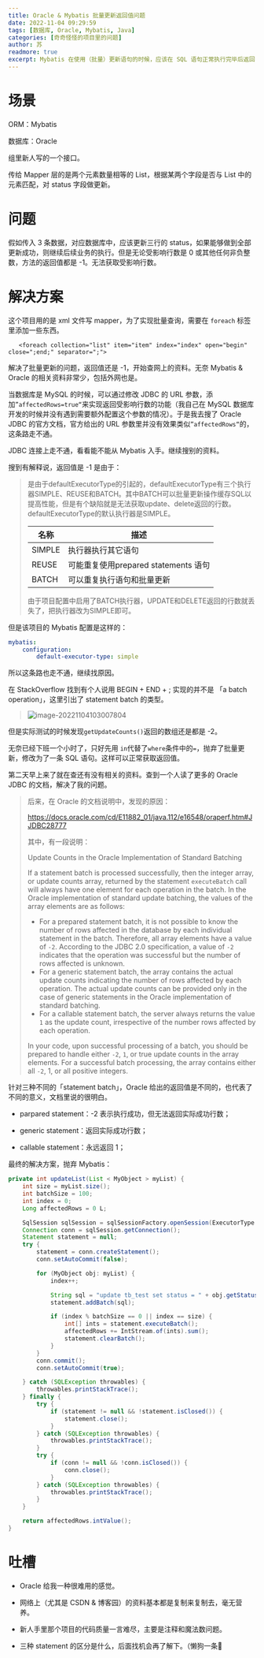 ```yaml
---
title: Oracle & Mybatis 批量更新返回值问题
date: 2022-11-04 09:29:59
tags: [数据库, Oracle, Mybatis, Java]
categories: [奇奇怪怪的项目里的问题]
author: 苏
readmore: true
excerpt: Mybatis 在使用（批量）更新语句的时候，应该在 SQL 语句正常执行完毕后返回「受影响行数」，但在连接的数据库是 Oracle 的时候却一直返回 -1，无法对 SQL 的执行状态进行判断，为了解决这个问题，我做了一些尝试……
---
```


# 场景

ORM：Mybatis

数据库：Oracle

组里新人写的一个接口。

传给 Mapper 层的是两个元素数量相等的 List，根据某两个字段是否与 List 中的元素匹配，对 status 字段做更新。

# 问题

假如传入 3 条数据，对应数据库中，应该更新三行的 status，如果能够做到全部更新成功，则继续后续业务的执行。但是无论受影响行数是 0 或其他任何非负整数，方法的返回值都是 -1。无法获取受影响行数。

# 解决方案

这个项目用的是 xml 文件写 mapper，为了实现批量查询，需要在 `foreach` 标签里添加一些东西。

`    <foreach collection="list" item="item" index="index" open="begin" close=";end;" separator=";"> `

解决了批量更新的问题，返回值还是 -1，开始查网上的资料。无奈 Mybatis & Oracle 的相关资料非常少，包括外网也是。

当数据库是 MySQL 的时候，可以通过修改 JDBC 的 URL 参数，添加`”affectedRows=true“`来实现返回受影响行数的功能（我自己在 MySQL 数据库开发的时候并没有遇到需要额外配置这个参数的情况）。于是我去搜了 Oracle JDBC 的官方文档，官方给出的 URL 参数里并没有效果类似`”affectedRows“`的，这条路走不通。

JDBC 连接上走不通，看看能不能从 Mybatis 入手。继续搜别的资料。

搜到有解释说，返回值是 -1 是由于：

> 是由于defaultExecutorType的引起的，defaultExecutorType有三个执行器SIMPLE、REUSE和BATCH。其中BATCH可以批量更新操作缓存SQL以提高性能，但是有个缺陷就是无法获取update、delete返回的行数。defaultExecutorType的默认执行器是SIMPLE。
>
> | 名称   | 描述                                 |
> | ------ | ------------------------------------ |
> | SIMPLE | 执行器执行其它语句                   |
> | REUSE  | 可能重复使用prepared statements 语句 |
> | BATCH  | 可以重复执行语句和批量更新           |
>
> 由于项目配置中启用了BATCH执行器，UPDATE和DELETE返回的行数就丢失了，把执行器改为SIMPLE即可。

但是该项目的 Mybatis 配置是这样的：
```yaml
mybatis:
    configuration:
        default-executor-type: simple
```

所以这条路也走不通，继续找原因。

在 StackOverflow 找到有个人说用 BEGIN + END + ; 实现的并不是 「a batch operation」，这里引出了 statement batch 的类型。

> ![image-20221104103007804](https://tva3.sinaimg.cn/large/008kWByAly8h7swp3ep1wj30j80lp76t.jpg)

但是实际测试的时候发现`getUpdateCounts()`返回的数组还是都是 -2。

无奈已经下班一个小时了，只好先用 `in`代替了`where`条件中的`=`，抛弃了批量更新，修改为了一条 SQL 语句。这样可以正常获取返回值。

第二天早上来了就在查还有没有相关的资料。查到一个人读了更多的 Oracle JDBC 的文档，解决了我的问题。

> 后来，在 Oracle 的文档说明中，发现的原因：
>
> https://docs.oracle.com/cd/E11882_01/java.112/e16548/oraperf.htm#JJDBC28777
>
> 其中，有一段说明：
>
> Update Counts in the Oracle Implementation of Standard Batching
>
> If a statement batch is processed successfully, then the integer array, or update counts array, returned by the statement `executeBatch` call will always have one element for each operation in the batch. In the Oracle implementation of standard update batching, the values of the array elements are as follows:
>
> - For a prepared statement batch, it is not possible to know the number of rows affected in the database by each individual statement in the batch. Therefore, all array elements have a value of `-2`. According to the JDBC 2.0 specification, a value of `-2` indicates that the operation was successful but the number of rows affected is unknown.
> - For a generic statement batch, the array contains the actual update counts indicating the number of rows affected by each operation. The actual update counts can be provided only in the case of generic statements in the Oracle implementation of standard batching.
> - For a callable statement batch, the server always returns the value `1` as the update count, irrespective of the number rows affected by each operation.
>
> In your code, upon successful processing of a batch, you should be prepared to handle either `-2`, `1`, or true update counts in the array elements. For a successful batch processing, the array contains either all `-2`, 1, or all positive integers.

针对三种不同的「statement batch」，Oracle 给出的返回值是不同的，也代表了不同的意义，文档里说的很明白。

- parpared statement：-2 表示执行成功，但无法返回实际成功行数；

- generic statement：返回实际成功行数；
- callable statement：永远返回 1；

最终的解决方案，抛弃 Mybatis：

```java
private int updateList(List < MyObject > myList) {
    int size = myList.size();
    int batchSize = 100;
    int index = 0;
    Long affectedRows = 0 L;

    SqlSession sqlSession = sqlSessionFactory.openSession(ExecutorType.BATCH);
    Connection conn = sqlSession.getConnection();
    Statement statement = null;
    try {
        statement = conn.createStatement();
        conn.setAutoCommit(false);

        for (MyObject obj: myList) {
            index++;

            String sql = "update tb_test set status = " + obj.getStatus + " where id = " + obj.getId();
            statement.addBatch(sql);

            if (index % batchSize == 0 || index == size) {
                int[] ints = statement.executeBatch();
                affectedRows += IntStream.of(ints).sum();
                statement.clearBatch();
            }
        }
        conn.commit();
        conn.setAutoCommit(true);

    } catch (SQLException throwables) {
        throwables.printStackTrace();
    } finally {
        try {
            if (statement != null && !statement.isClosed()) {
                statement.close();
            }
        } catch (SQLException throwables) {
            throwables.printStackTrace();
        }
        try {
            if (conn != null && !conn.isClosed()) {
                conn.close();
            }
        } catch (SQLException throwables) {
            throwables.printStackTrace();
        }
    }

    return affectedRows.intValue();
}
```

# 吐槽

- Oracle 给我一种很难用的感觉。
- 网络上（尤其是 CSDN & 博客园）的资料基本都是复制来复制去，毫无营养。
- 新人手里那个项目的代码质量一言难尽，主要是注释和魔法数问题。

- 三种 statement 的区分是什么，后面找机会再了解下。（懒狗一条🐶
